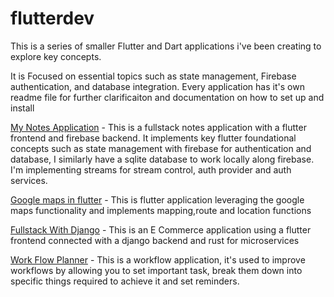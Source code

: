 # flutterdev

This is a series of smaller Flutter and Dart applications i've been creating to explore key concepts.


It is Focused on essential topics such as state management, Firebase authentication, and database integration.
Every application has it's own readme file for further clarificaiton and documentation on how to set up and install


 [My Notes Application](https://github.com/BasilNjoga/flutterdev/tree/main/mynotes) - This is a fullstack notes application with a flutter frontend and firebase backend.
It implements key flutter foundational concepts such as state management with firebase for authentication and database,
I similarly have a sqlite database to work locally along firebase.
I'm implementing streams for stream control, auth provider and auth services.

[Google maps in flutter](https://github.com/BasilNjoga/flutterdev.git) - This is flutter application leveraging the google maps functionality and implements mapping,route and location functions

[Fullstack With Django](https://www.codecademy.com/pages/contribute-docs)  - This is an E Commerce application using a flutter frontend connected with a django backend and rust for microservices

[Work Flow Planner](https://www.codecademy.com/pages/contribute-docs)  - This is a workflow application, it's used to improve workflows by allowing you to set important task, break them down into specific things required to achieve it and set reminders.

